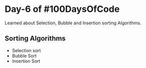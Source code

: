 # Day-6 of #100DaysOfCode

Learned about Selection, Bubble and Insertion sorting Algorithms.

## Sorting Algorithms

* Selection sort
* Bubble Sort
* Insertion Sort